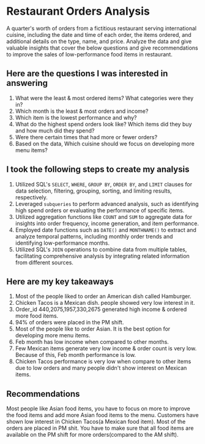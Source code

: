  # Restaurant Orders Analysis
A quarter's worth of orders from a fictitious restaurant serving international cuisine, including the date and time of each order, the items ordered, and additional details on the type, name, and price. Analyze the data and give valuable insights that cover the below questions and give recommendations to improve the sales of low-performance food items in restaurant.
 
## Here are the questions I was interested in answering
1) What were the least & most ordered items? What categories were they in?
2) Which month is the least & most orders and income?
3) Which item is the lowest performance and why?
4) What do the highest spend orders look like? Which items did they buy and how much did they spend?
5) Were there certain times that had more or fewer orders?
6) Based on the data, Which cuisine should we focus on developing more menu items?

## I took the following steps to create my analysis
1. Utilized SQL's `SELECT`, `WHERE`, `GROUP BY`, `ORDER BY`, and `LIMIT` clauses for data selection, filtering, grouping, sorting, and limiting results, respectively.
2. Leveraged `subqueries` to perform advanced analysis, such as identifying high spend orders or evaluating the performance of specific items.
3. Utilized aggregation functions like `COUNT` and `SUM` to aggregate data for insights into order frequency, income generation, and item performance.
4. Employed date functions such as `DATE()` and `MONTHNAME()` to extract and analyze temporal patterns, including monthly order trends and identifying low-performance months.
5. Utilized SQL's `JOIN` operations to combine data from multiple tables, facilitating comprehensive analysis by integrating related information from different sources.

## Here are my key takeaways
1) Most of the people liked to order an American dish called Hamburger. 
2) Chicken Tacos is a Mexican dish. people showed very low interest in it.
3) Order_id 440,2075,1957,330,2675 generated high income & ordered more food items.
4) 94% of orders were placed in the PM shift.
5) Most of the people like to order Asian. It is the best option for developing more menu items.
6) Feb month has low income when compared to other months.
7) Few Mexican items generate very low income & order count is very low. Because of this, Feb month performance is low.
8) Chicken Tacos performance is very low when compare to other items due to low orders and many people didn't show interest on Mexican items.

## Recommendations
Most people like Asian food items, you have to focus on more to improve the food items and add more Asian food items to the menu. Customers have shown low interest in Chicken Tacos(a Mexican food item). Most of the orders are placed in PM shit. You have to make sure that all food items are available on the PM shift for more orders(compared to the AM shift).






           
